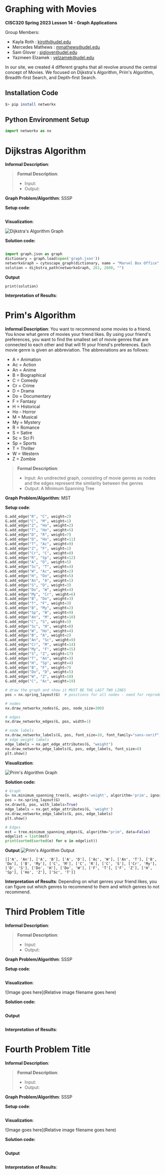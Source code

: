 # Graphing with Movies

**CISC320 Spring 2023 Lesson 14 - Graph Applications**

Group Members:
* Kayla Roth : kjroth@udel.edu
* Mercedes Mathews : mmathews@udel.edu
* Sam Glover : sjglover@udel.edu
* Yazmeen Elzamek : yelzamek@udel.edu


In our site, we created 4 different graphs that all revolve around the central concept of Movies. We focused on Dijkstra's Algorithm, Prim's Algorithm, Breadth-first Search, and Depth-first Search.

## Installation Code

```sh
$> pip install networkx
```

## Python Environment Setup

```python
import networkx as nx
```

# Dijkstras Algorithm

**Informal Description**: 

> **Formal Description**:
>  * Input:
>  * Output:

**Graph Problem/Algorithm**: SSSP


**Setup code**:

```python
```

**Visualization**:

![Dijkstra's Algorithm Graph](dijkstraImage.png)

**Solution code:**

```python

import graph.json as graph
dictionary = graph.load(open('graph.json'))
networkxGraph = cytoscape_graph(dictionary, name = "Marvel Box Office", ident = "dijkstra")
solution = dijkstra_path(networkxGraph, 261, 2800, "")
```

**Output**
```
print(solution)
```

**Interpretation of Results**:

# Prim's Algorithm

**Informal Description**: You want to recommend some movies to a friend. You know what genre of movies your friend likes. By using your friend's preferences, you want to find the smallest set of movie genres that are connected to each other and that will fit your friend's preferences. 
Each movie genre is given an abbreviation. The abbreviations are as follows:
- A = Animation
- Ac = Action 
- An = Anime 
- B = Biographical 
- C = Comedy 
- Cr = Crime 
- D = Drama 
- Do = Documentary 
- F = Fantasy 
- H = Historical 
- Ho - Horror 
- M = Musical 
- My = Mystery 
- R = Romance 
- S = Satire
- Sc = Sci Fi  
- Sp = Sports
- T = Thriller 
- W = Western 
- Z = Zombie 

> **Formal Description**:
>  * Input: An undirected graph, consisting of movie genres as nodes and the edges represent the similarity between the genres
>  * Output: A Minimum Spanning Tree 

**Graph Problem/Algorithm**: MST


**Setup code**:

```python
G.add_edge("R", "C", weight=2)
G.add_edge("C", "M", weight=1)
G.add_edge("Z", "Ho", weight=2)
G.add_edge("T", "Ho", weight=5)
G.add_edge("D", "R", weight=7)
G.add_edge("D", "Ho", weight=11)
G.add_edge("T", "Ac", weight=9)
G.add_edge("Z", "F", weight=1)
G.add_edge("Cr", "C", weight=8)
G.add_edge("R", "Sp", weight=12)
G.add_edge("A", "D", weight=5)
G.add_edge("Sc", "T", weight=4)
G.add_edge("W", "Ac", weight=2)
G.add_edge("H", "Do", weight=5)
G.add_edge("An", "A", weight=1)
G.add_edge("S", "D", weight=3)
G.add_edge("Do", "W", weight=4)
G.add_edge("My", "Cr", weight=6)
G.add_edge("B", "Do", weight=3)
G.add_edge("T", "F", weight=3)
G.add_edge("B", "My", weight=2)
G.add_edge("Sp", "W", weight=9)
G.add_edge("An", "M", weight=10)
G.add_edge("C", "S", weight=3)
G.add_edge("Sc", "H", weight=8)
G.add_edge("W", "Ho", weight=4)
G.add_edge("B", "A", weight=2)
G.add_edge("An", "Sc", weight=9)
G.add_edge("Cr", "M", weight=14)
G.add_edge("My", "F", weight=15)
G.add_edge("S", "Z", weight=17)
G.add_edge("T", "An", weight=3)
G.add_edge("H", "Sp", weight=4)
G.add_edge("B", "F", weight=7)
G.add_edge("Do", "D", weight=5)
G.add_edge("W", "Z", weight=18)
G.add_edge("C", "Ac", weight=19)

# draw the graph and show it MUST BE THE LAST TWO LINES
pos = nx.spring_layout(G)  # positions for all nodes - seed for reproducibility

# nodes
nx.draw_networkx_nodes(G, pos, node_size=300)

# edges
nx.draw_networkx_edges(G, pos, width=1)

# node labels
nx.draw_networkx_labels(G, pos, font_size=10, font_family="sans-serif", font_weight="bold", font_color="white")
# edge weight labels
edge_labels = nx.get_edge_attributes(G, "weight")
nx.draw_networkx_edge_labels(G, pos, edge_labels, font_size=8)
plt.show()
```

**Visualization**:

![Prim's Algorithm Graph](prims.png)

**Solution code:**

```python
# Graph
G= nx.minimum_spanning_tree(G, weight='weight', algorithm='prim', ignore_nan=False)
pos = nx.spring_layout(G)
nx.draw(G, pos, with_labels=True)
edge_labels = nx.get_edge_attributes(G, 'weight')
nx.draw_networkx_edge_labels(G, pos, edge_labels)
plt.show()

# Edges 
mst = tree.minimum_spanning_edges(G, algorithm="prim", data=False)
edgelist = list(mst)
print(sorted(sorted(e) for e in edgelist))
```

**Output**
![Prim's Algorithm Output](primsoutput.png)
```
[['A', 'An'], ['A', 'B'], ['A', 'D'], ['Ac', 'W'], ['An', 'T'], ['B', 'Do'], ['B', 'My'], ['C', 'M'], ['C', 'R'], ['C', 'S'], ['Cr', 'My'], ['D', 'S'], ['Do', 'H'], ['Do', 'W'], ['F', 'T'], ['F', 'Z'], ['H', 'Sp'], ['Ho', 'Z'], ['Sc', 'T']]
```

**Interpretation of Results**: Depending on what genres your friend likes, you can figure out which genres to recommend to them and which genres to not recommend. 

# Third Problem Title

**Informal Description**: 

> **Formal Description**:
>  * Input:
>  * Output:

**Graph Problem/Algorithm**: SSSP


**Setup code**:

```python
```

**Visualization**:

![Image goes here](Relative image filename goes here)

**Solution code:**

```python
```

**Output**

```
```

**Interpretation of Results**:

# Fourth Problem Title

**Informal Description**: 

> **Formal Description**:
>  * Input:
>  * Output:

**Graph Problem/Algorithm**: SSSP


**Setup code**:

```python
```

**Visualization**:

![Image goes here](Relative image filename goes here)

**Solution code:**

```python
```

**Output**

```
```

**Interpretation of Results**: